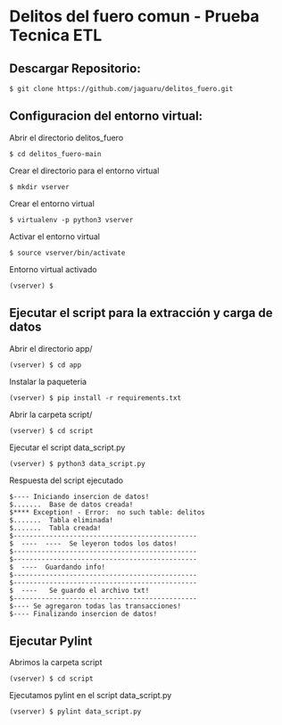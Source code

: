 Delitos del fuero comun - Prueba Tecnica ETL
==============================================================


Descargar Repositorio:
----------------------

    $ git clone https://github.com/jaguaru/delitos_fuero.git


Configuracion del entorno virtual:
----------------------------------

Abrir el directorio delitos_fuero

    $ cd delitos_fuero-main

Crear el directorio para el entorno virtual
    
    $ mkdir vserver

Crear el entorno virtual
    
    $ virtualenv -p python3 vserver

Activar el entorno virtual

    $ source vserver/bin/activate

Entorno virtual activado
    
    (vserver) $


Ejecutar el script para la extracción y carga de datos
--------------------------------

Abrir el directorio app/

    (vserver) $ cd app

Instalar la paqueteria

    (vserver) $ pip install -r requirements.txt

Abrir la carpeta script/
    
    (vserver) $ cd script

Ejecutar el script data_script.py

    (vserver) $ python3 data_script.py

Respuesta del script ejecutado

    $---- Iniciando insercion de datos!
    $.......  Base de datos creada!
    $**** Exception! - Error:  no such table: delitos
    $.......  Tabla eliminada!
    $.......  Tabla creada!
    $----------------------------------------------
    $  ----  ----  Se leyeron todos los datos!
    $----------------------------------------------
    $----------------------------------------------
    $  ----  Guardando info!
    $----------------------------------------------
    $----------------------------------------------
    $  ----   Se guardo el archivo txt!
    $----------------------------------------------
    $---- Se agregaron todas las transacciones!
    $---- Finalizando insercion de datos!


Ejecutar Pylint
--------------------------------

Abrimos la carpeta script

    (vserver) $ cd script

Ejecutamos pylint en el script data_script.py

    (vserver) $ pylint data_script.py
